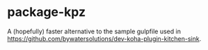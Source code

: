 # package-kpz
A (hopefully) faster alternative to the sample gulpfile used in https://github.com/bywatersolutions/dev-koha-plugin-kitchen-sink.
